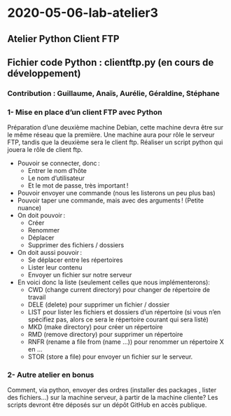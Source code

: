 # 2020-05-06-lab-atelier3
## Atelier Python Client FTP
## Fichier code Python : clientftp.py (en cours de développement)
### Contribution : Guillaume, Anaïs, Aurélie, Géraldine, Stéphane


### 1- Mise en place d’un client FTP avec Python

Préparation d’une deuxième machine Debian, cette machine devra être sur le même réseau que la première.
Une machine aura pour rôle le serveur FTP, tandis que la deuxième sera le client ftp.
Réaliser un script python qui jouera le rôle de client ftp.
* Pouvoir se connecter, donc :
   - Entrer le nom d’hôte
   - Le nom d’utilisateur 
   - Et le mot de passe, très important !
* Pouvoir envoyer une commande (nous les listerons un peu plus bas)
* Pouvoir taper une commande, mais avec des arguments ! (Petite nuance)
* On doit pouvoir :
   - Créer
   - Renommer
   - Déplacer
   - Supprimer des fichiers / dossiers
* On doit aussi pouvoir :
   - Se déplacer entre les répertoires
   - Lister leur contenu
   - Envoyer un fichier sur notre serveur
* En voici donc la liste (seulement celles que nous implémenterons):
   - CWD (change current directory) pour changer de répertoire de travail
   - DELE (delete) pour supprimer un fichier / dossier
   - LIST pour lister les fichiers et dossiers d’un répertoire (si vous n’en spécifiez pas, alors ce sera le répertoire courant qui sera listé)
   - MKD (make directory) pour créer un répertoire
   - RMD (remove directory) pour supprimer un répertoire
   - RNFR (rename a file from (name …)) pour renommer un répertoire X en …
   - STOR (store a file) pour envoyer un fichier sur le serveur.

### 2- Autre atelier en bonus

Comment, via python, envoyer des ordres (installer des packages , lister des fichiers…) sur la machine serveur, à partir de la machine cliente?
Les scripts devront être déposés sur un dépôt GitHub en accès publique. 
